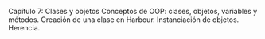 Capítulo 7: Clases y objetos
Conceptos de OOP: clases, objetos, variables y métodos.
Creación de una clase en Harbour.
Instanciación de objetos.
Herencia.
